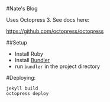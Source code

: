 #Nate's Blog

Uses Octopress 3. See docs here:

https://github.com/octopress/octopress

##Setup

* Install Ruby
* Install [Bundler](http://bundler.io/)
* run `bundler` in the project directory

#Deploying:

    jekyll build
    octopress deploy
